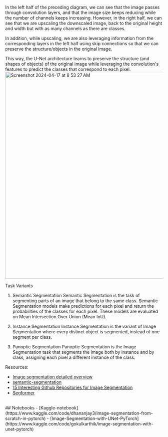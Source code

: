 
In the left half of the preceding diagram, we can see that the image passes through convolution layers,  and that the image size keeps reducing while the number of channels keeps increasing. However, in the right half, we can see that we are upscaling the downscaled image, back to the original height and width but with as many channels as there are classes.

In addition, while upscaling, we are also leveraging information from the corresponding layers in the left half using skip connections so that we can preserve the structure/objects in the original image.

This way, the U-Net architecture learns to preserve the structure (and shapes of objects) of the original image while leveraging the convolution's features to predict the classes that correspond to each pixel.
<img width="660" alt="Screenshot 2024-04-17 at 8 53 27 AM" src="https://github.com/andysingal/CV_public/assets/20493493/9321d8e6-aca8-4b74-ad7d-9b06574ad482">

Task Variants
1. Semantic Segmentation
Semantic Segmentation is the task of segmenting parts of an image that belong to the same class. Semantic Segmentation models make predictions for each pixel and return the probabilities of the classes for each pixel. These models are evaluated on Mean Intersection Over Union (Mean IoU).

2. Instance Segmentation
Instance Segmentation is the variant of Image Segmentation where every distinct object is segmented, instead of one segment per class.

3. Panoptic Segmentation
Panoptic Segmentation is the Image Segmentation task that segments the image both by instance and by class, assigning each pixel a different instance of the class.


Resources:
- [Image segmentation detailed overview](https://www.superannotate.com/blog/image-segmentation-for-machine-learning)
- [semantic-segmentation](https://github.com/xitu/gold-miner/blob/db4f91ae0df1f31d3b02dbf21b4137bfb9fda374/TODO1/semantic-segmentation-u-net-part-1.md)
- [15 Interesting Github Repositories for Image Segmentation](https://encord.com/blog/github-repositories-image-segmentation/)
- [Segformer](https://github.com/huggingface/transformers/blob/5fabebdb7d4f9ee5a6459f7c0dcde0b1901f6205/docs/source/en/tasks/semantic_segmentation.md#fine-tuning-a-model-for-segmentation)

<br>
## Notebooks 
- [Kaggle-notebook](https://www.kaggle.com/code/dhananjay3/image-segmentation-from-scratch-in-pytorch)
- [Image-Segmentation-with-UNet-PyTorch](https://www.kaggle.com/code/gokulkarthik/image-segmentation-with-unet-pytorch)

